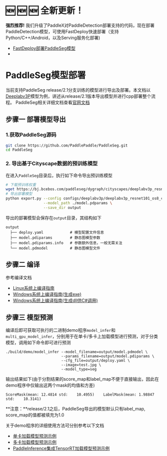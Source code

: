 # 🆕 🆕 🆕 全新更新！

**强烈推荐!** 我们升级了PaddleX对PaddleDetection部署支持的代码，现在部署PaddleDetection模型，可使用FastDeploy快速部署（支持Python/C++/Android，以及Serving服务化部署)
- [FastDeploy部署PaddleSeg模型](https://github.com/PaddlePaddle/FastDeploy/tree/develop/examples/vision/segmentation/paddleseg)
- 
# PaddleSeg模型部署

当前支持PaddleSeg release/2.1分支训练的模型进行导出及部署。本文档以[Deeplabv3P](https://github.com/PaddlePaddle/PaddleSeg/blob/release/2.1/configs/deeplabv3p)模型为例，讲述从release/2.1版本导出模型并进行cpp部署整个流程。 PaddleSeg相关详细文档查看[官网文档](https://github.com/PaddlePaddle/PaddleSeg/blob/release/2.1/README_CN.md)

## 步骤一 部署模型导出

### 1.获取PaddleSeg源码

```sh
git clone https://github.com/PaddlePaddle/PaddleSeg.git
cd PaddleSeg
```

### 2. 导出基于Cityscape数据的预训练模型

在进入`PaddleSeg`目录后，执行如下命令导出预训练模型

```sh
# 下载预训练权重
wget https://bj.bcebos.com/paddleseg/dygraph/cityscapes/deeplabv3p_resnet101_os8_cityscapes_769x769_80k/model.pdparams
# 导出部署模型
python export.py --config configs/deeplabv3p/deeplabv3p_resnet101_os8_cityscapes_769x769_80k.yml \
                 --model_path ./model.pdparams \
                 --save_dir output
```

导出的部署模型会保存在`output`目录，其结构如下

```
output
  ├── deploy.yaml            # 模型配置文件信息
  ├── model.pdiparams        # 静态图模型参数
  ├── model.pdiparams.info   # 参数额外信息，一般无需关注
  └── model.pdmodel          # 静态图模型文件
```

## 步骤二 编译

参考编译文档

- [Linux系统上编译指南](../compile/paddle/linux.md)
- [Windows系统上编译指南(生成exe)](../compile/paddle/windows.md)
- [Windows系统上编译指南(生成dll供C#调用)](../csharp_deploy)

## 步骤三 模型预测

编译后即可获取可执行的二进制demo程序`model_infer`和`multi_gpu_model_infer`，分别用于在单卡/多卡上加载模型进行预测，对于分类模型，调用如下命令即可进行预测

```
./build/demo/model_infer --model_filename=output/model.pdmodel \
                         --params_filename=output/model.pdiparams \
                         --cfg_file=output/deploy.yaml \
                         --image=test.jpg \
                         --model_type=seg
```

输出结果如下(由于分割结果的score_map和label_map不便于直接输出，因此在demo程序中仅输出这两个mask的均值和方差)

```
ScoreMask(mean: 12.4814 std:    10.4955)    LabelMask(mean: 1.98847 std:    10.3141)
```

**注意：**release/2.1之后，PaddleSeg导出的模型默认只有label_map, score_map的值都被填充为1.0

关于demo程序的详细使用方法可分别参考以下文档

- [单卡加载模型预测示例](../demo/model_infer.md)
- [多卡加载模型预测示例](../demo/multi_gpu_model_infer.md)
- [PaddleInference集成TensorRT加载模型预测示例](../../demo/tensorrt_infer.md)
